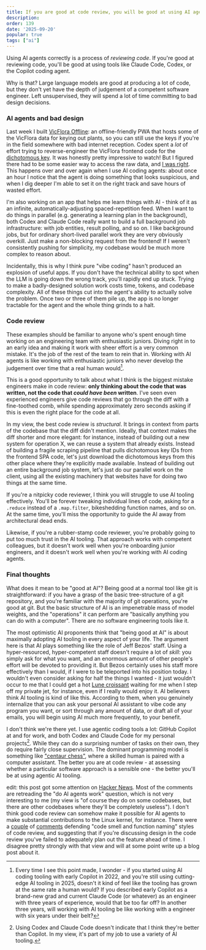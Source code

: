 ```yaml
---
title: If you are good at code review, you will be good at using AI agents
description: 
order: 139
date: '2025-09-20'
popular: true
tags: ["ai"]
---
```


Using AI agents correctly is a process of _reviewing code_. If you're good at reviewing code, you'll be good at using tools like Claude Code, Codex, or the Copilot coding agent.

Why is that? Large language models are good at producing a lot of code, but they don't yet have the depth of judgement of a competent software engineer. Left unsupervised, they will spend a lot of time committing to bad design decisions.

### AI agents and bad design

Last week I built [VicFlora Offline](https://github.com/sgoedecke/vicflora-offline): an offline-friendly PWA that hosts some of the VicFlora data for keying out plants, so you can still use the keys if you're in the field somewhere with bad internet reception. Codex spent a _lot_ of effort trying to reverse-engineer the VicFlora frontend code for the [dichotomous key](https://simple.wikipedia.org/wiki/Dichotomous_key). It was honestly pretty impressive to watch! But I figured there had to be some easier way to access the raw data, and [I was right](https://keybase.rbg.vic.gov.au/projects/show/10). This happens over and over again when I use AI coding agents: about once an hour I notice that the agent is doing something that looks suspicious, and when I dig deeper I'm able to set it on the right track and save hours of wasted effort.

I'm also working on an app that helps me learn things with AI - think of it as an infinite, automatically-adjusting spaced-repetition feed. When I want to do things in parallel (e.g. generating a learning plan in the background), both Codex and Claude Code really want to build a full background job infrastructure: with job entities, result polling, and so on. I like background jobs, but for ordinary short-lived parallel work they are very obviously overkill. Just make a non-blocking request from the frontend! If I weren't consistently pushing for simplicity, my codebase would be much more complex to reason about.

Incidentally, this is why I think pure "vibe coding" hasn't produced an explosion of useful apps. If you don't have the technical ability to spot when the LLM is going down the wrong track, you'll rapidly end up stuck. Trying to make a badly-designed solution work costs time, tokens, and codebase complexity. All of these things cut into the agent's ability to actually solve the problem. Once two or three of them pile up, the app is no longer tractable for the agent and the whole thing grinds to a halt.

### Code review

These examples should be familiar to anyone who's spent enough time working on an engineering team with enthusiastic juniors. Diving right in to an early idea and making it work with sheer effort is a very common mistake. It's the job of the rest of the team to rein that in. Working with AI agents is like working with enthusiastic juniors who never develop the judgement over time that a real human would[^1].

This is a good opportunity to talk about what I think is the biggest mistake engineers make in code review: **only thinking about the code that was written, not the code that _could have been_ written**. I've seen even experienced engineers give code reviews that go through the diff with a fine-toothed comb, while spending approximately zero seconds asking if this is even the right place for the code at all.

In my view, the best code review is _structural_. It brings in context from parts of the codebase that the diff didn't mention. Ideally, that context makes the diff shorter and more elegant: for instance, instead of building out a new system for operation X, we can reuse a system that already exists. Instead of building a fragile scraping pipeline that pulls dichotomous key IDs from the frontend SPA code, let's just download the dichotomous keys from this other place where they're explicitly made available. Instead of building out an entire background job system, let's just do our parallel work on the client, using all the existing machinery that websites have for doing two things at the same time.

If you're a nitpicky code reviewer, I think you will struggle to use AI tooling effectively. You'll be forever tweaking individual lines of code, asking for a `.reduce` instead of a `.map.filter`, bikeshedding function names, and so on. At the same time, you'll miss the opportunity to guide the AI away from architectural dead ends.

Likewise, if you're a rubber-stamp code reviewer, you're probably going to put too much trust in the AI tooling. That approach works with competent colleagues, but it doesn't work well when you're onboarding junior engineers, and it doesn't work well when you're working with AI coding agents.

### Final thoughts

What does it mean to be "good at AI"? Being good at a normal tool like git is straightforward: if you have a grasp of the basic tree-structure of a git repository, and you're familiar with the majority of git operations, you're good at git. But the basic structure of AI is an impenetrable mass of model weights, and the "operations" it can perform are "basically anything you can do with a computer". There are no software engineering tools like it.

The most optimistic AI proponents think that "being good at AI" is about maximally adopting AI tooling in every aspect of your life. The argument here is that AI plays something like the role of Jeff Bezos' staff. Using a hyper-resourced, hyper-competent staff doesn't require a lot of _skill_: you simply ask for what you want, and an enormous amount of other people's effort will be devoted to providing it. But Bezos certainly uses his staff more effectively than I would, if I were to be teleported into his position today. I wouldn't even consider asking for half the things I wanted - it just wouldn't occur to me that I could get a hot [Lune croissant](https://lunecroissanterie.com/) waiting for me when I step off my private jet, for instance, even if I really would enjoy it. AI believers think AI tooling is kind of like this. According to them, when you genuinely internalize that you can ask your personal AI assistant to vibe code any program you want, or sort through any amount of data, or draft all of your emails, you will begin using AI much more frequently, to your benefit.

I don't think we're there yet. I use agentic coding tools a lot: GitHub Copilot at and for work, and both Codex and Claude Code for my personal projects[^2]. While they can do a surprising number of tasks on their own, they do require fairly close supervision. The dominant programming model is something like ["centaur chess"](https://en.wikipedia.org/wiki/Advanced_chess), where a skilled human is paired with a computer assistant. The better you are at code review - at assessing whether a particular software approach is a sensible one - the better you'll be at using agentic AI tooling.


edit: this post got some attention on [Hacker News](https://news.ycombinator.com/item?id=45310529). Most of the comments are retreading the "do AI agents work" question, which is not very interesting to me (my view is "of course they do on some codebases, but there are other codebases where they'll be completely useless"). I don't think good code review can somehow make it possible for AI agents to make substantial contributions to the Linux kernel, for instance. There were a [couple](https://news.ycombinator.com/item?id=45311422) of [comments](https://news.ycombinator.com/item?id=45312278) defending "code smell and function naming" styles of code review, and suggesting that if you're discussing design in the code review you've failed to adequately plan out the feature ahead of time. I disagree pretty strongly with that view and will at some point write up a blog post about it.


[^1]: Every time I see this point made, I wonder - if you started using AI coding tooling with early Copilot in 2022, and you're still using cutting-edge AI tooling in 2025, doesn't it kind of feel like the tooling has grown at the same rate a human would? If you described early Copilot as a brand-new grad and current Claude Code (or whatever) as an engineer with three years of experience, would that be too far off? In another three years, will working with AI tooling be like working with a engineer with six years under their belt?

[^2]: Using Codex and Claude Code doesn't indicate that I think they're better than Copilot. In my view, it's part of my job to use a variety of AI tooling.